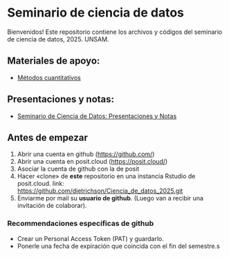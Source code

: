 # Seminario de ciencia de datos

Bienvenidos! Este repositorio contiene los archivos y códigos del seminario de ciencia de datos, 2025. UNSAM.

## Materiales de apoyo:
* <a href="https://dietrichson.github.io/metodos_cuantitativos_2/index.html">Métodos cuantitativos</a>

## Presentaciones y notas:

* <a href="https://dietrichson.github.io/Ciencia_de_datos_2025/">Seminario de Ciencia de Datos: Presentaciones y Notas</a>

## Antes de empezar

1.  Abrir una cuenta en github (<https://github.com/>)
2.  Abrir una cuenta en posit.cloud (<https://posit.cloud/>)
3.  Asociar la cuenta de github con la de posit
4.  Hacer «clone» de **este** repositorio en una instancia Rstudio de posit.cloud.  link: https://github.com/dietrichson/Ciencia_de_datos_2025.git
5.  Enviarme por mail su **usuario de github**. (Luego van a recibir una invitación de colaborar).

### Recommendaciones específicas de github

-   Crear un Personal Access Token (PAT) y guardarlo.
-   Ponerle una fecha de expiración que coincida con el fin del semestre.s
